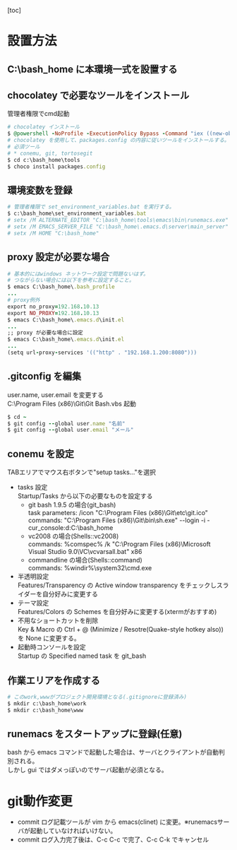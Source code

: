 [toc]

# 設置方法

## C:\bash_home に本環境一式を設置する

## chocolatey で必要なツールをインストール

管理者権限でcmd起動  
```rb
# chocolatey インストール
$ @powershell -NoProfile -ExecutionPolicy Bypass -Command "iex ((new-object net.webclient).DownloadString('https://chocolatey.org/install.ps1'))" && SET PATH=%PATH%;%ALLUSERSPROFILE%\chocolatey\bin
# chocolatey を使用して、packages.config の内容に従いツールをインストールする。
# 必須ツール
# * conemu, git, tortosegit
$ cd c:\bash_home\tools
$ choco install packages.config
```

## 環境変数を登録  

```rb
# 管理者権限で set_environment_variables.bat を実行する。
$ c:\bash_home\set_environment_variables.bat
# setx /M ALTERNATE_EDITOR "C:\bash_home\tools\emacs\bin\runemacs.exe"
# setx /M EMACS_SERVER_FILE "C:\bash_home\.emacs.d\server\main_server"
# setx /M HOME "C:\bash_home"
```

## proxy 設定が必要な場合

```rb
# 基本的にはwindows ネットワーク設定で問題ないはず。
# つながらない場合には以下を参考に設定すること。
$ emacs C:\bash_home\.bash_profile
...
# proxy例外
export no_proxy=192.168.10.13
export NO_PROXY=192.168.10.13
$ emacs C:\bash_home\.emacs.d\init.el
...
;; proxy が必要な場合に設定
$ emacs C:\bash_home\.emacs.d\init.el
...
(setq url-proxy-services '(("http" . "192.168.1.200:8080")))
```

## .gitconfig を編集

user.name, user.email を変更する  
C:\Program Files (x86)\Git\Git Bash.vbs 起動  
```rb
$ cd ~
$ git config --global user.name "名前"
$ git config --global user.email "メール"
```

## conemu を設定

TABエリアでマウス右ボタンで"setup tasks..."を選択  
- tasks 設定  
  Startup/Tasks から以下の必要なものを設定する
  - git bash 1.9.5 の場合(git_bash)  
    task parameters: /icon "C:\Program Files (x86)\Git\etc\git.ico"  
    commands: "C:\Program Files (x86)\Git\bin\sh.exe" --login -i -cur_console:d:C:\bash_home  
  - vc2008 の場合(Shells::vc2008)  
    commands: %comspec% /k "C:\Program Files (x86)\Microsoft Visual Studio 9.0\VC\vcvarsall.bat" x86  
  - commandline の場合(Shells::command)  
    commands: %windir%\system32\cmd.exe  
- 半透明設定  
  Features/Transparency の Active window transparency をチェックしスライダーを自分好みに変更する  
- テーマ設定  
  Features/Colors の Schemes を自分好みに変更する(xtermがおすすめ)  
- 不用なショートカットを削除  
  Key & Macro の Ctrl + @ (Minimize / Resotre(Quake-style hotkey also)) を None に変更する。  
- 起動時コンソールを設定  
  Startup の Specified named task を git_bash  

## 作業エリアを作成する

```rb
# このwork,wwwがプロジェクト開発環境となる(.gitignoreに登録済み)
$ mkdir c:\bash_home\work
$ mkdir c:\bash_home\www
```

## runemacs をスタートアップに登録(任意)

bash から emacs コマンドで起動した場合は、サーバとクライアントが自動判別される。  
しかし gui ではダメっぽいのでサーバ起動が必須となる。  

# git動作変更

* commit ログ記載ツールが vim から emacs(clinet) に変更。※runemacsサーバが起動していなければいけない。
* commit ログ入力完了後は、C-c C-c で完了、C-c C-k でキャンセル

